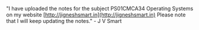 "I have uploaded the notes for the subject PS01CMCA34 Operating Systems on my website [http://jigneshsmart.in](http://jigneshsmart.in)
Please note that I will keep updating the notes." - J V Smart
